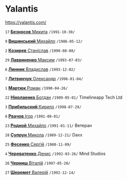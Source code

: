 # Yalantis

https://yalantis.com/

`17` [**Безносов** Микита](/players/beznosov.mykyta.19911030.jpg) `/1991-10-30/`

`9` [**Вишинський** Михайло](/players/vyshynskiy.mykhailo.19860512.jpg) `/1986-05-12/`

`2` [**Козирев** Станiслав](/players/kozyrev.stanislav.19900808.jpg) `/1990-08-08/`

`29` [**Лавриненко** Максим](/players/lavrynenko.maksim.19930703.jpeg) `/1993-07-03/`

`6` [**Линник** Владислав](/players/lynnik.vladislav.19931202.jpg) `/1993-12-02/`

`7` [**Литвинчук** Олександр](/players/lytvynchuk.aleksandr.19960104.jpg) `/1996-01-04/`

`1` [**Мартюк** Роман](/players/martyuk.roman.19900426.jpg) `/1990-04-26/`

`22` [**Нiколаенко** Богдан](/players/nikolaienko.bogdan.19890501.JPG) `/1989-05-01/` Timelineapp Tech Ltd

`3` [**Прибильский** Кирило](/players/prybylskiy.kyrylo.19980729.jpg) `/1998-07-29/`

`8` [**Рвачов** Iгор](/players/rvachov.igor.19910901.jpg) `/1991-09-01/`

`23` [**Родной** Михайло](/players/rodnoy.mykhailo.19910111.jpg) `/1991-01-11/` Ветеран

`28` [**Супрун** Микола](/players/suprun.mykola.19891221.jpg) `/1989-12-21/` Daxx

`25` [**Фесенко** Сергiй](/players/fesenko.sergiy.19801109.jpg) `/1980-11-09/`

`4` [**Череватенко** Денис](/players/cherevatenko.denys.19920326.jpg) `/1992-03-26/` Mind Studios

`26` [**Черниш** Вiталiй](/players/chernysh.vitaliy.19970520.jpg) `/1997-05-20/`

`27` [**Шеремет** Валерiй](/players/sheremet.valerii.19921214.jpg) `/1992-12-14/`
